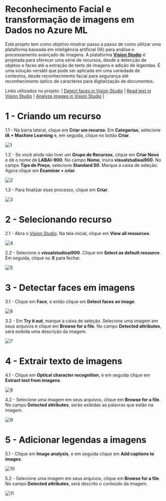 # Reconhecimento Facial e transformação de imagens em Dados no Azure ML

Este projeto tem como objetivo mostrar passo a passo de como utilizar uma plataforma baseada em inteligência artificial (IA) para análise e processamento avançado de imagens. A plataforma [**Vision Studio**](https://portal.vision.cognitive.azure.com/gallery/featured) é projetada para oferecer uma série de recursos, desde a detecção de objetos e faces até a extração de texto de imagens e adição de legendas. É uma solução versátil que pode ser aplicada em uma variedade de contextos, desde reconhecimento facial para segurança até reconhecimento óptico de caracteres para digitalização de documentos.

Links utilizados no projeto: | [Detect faces in Vision Studio](https://microsoftlearning.github.io/mslearn-ai-fundamentals/Instructions/Labs/04-face.html) | [Read text in Vision Studio](https://microsoftlearning.github.io/mslearn-ai-fundamentals/Instructions/Labs/05-ocr.html) | [Analyze images in Vision Studio](https://microsoftlearning.github.io/mslearn-ai-fundamentals/Instructions/Labs/03-image-analysis.html) |


# 1 - Criando um recurso 

1.1 - Na barra lateral, clique em **Criar um recurso**. Em **Categorias**, selecione **IA + Machine Learning** e, em seguida, clique no botão **Criar**.

![1](https://github.com/GustavoBCode/Reconhecimento-Facial-e-transformacao-de-imagens-em-Dados-no-Azure-ML/assets/146696103/be1d3df1-d966-464a-8bfb-88bbc9b8ccb9)


1.2 - Se você ainda não tiver um **Grupo de Recursos**, clique em **Criar Novo** e dê o nome de **LABAI-900**. No campo **Nome**, insira **visualstudioai900**. No campo **Tipo de Preço**, selecione **Standard S0**. Marque a caixa de seleção. Agora clique em **Examinar + criar**.

![2](https://github.com/GustavoBCode/Reconhecimento-Facial-e-transformacao-de-imagens-em-Dados-no-Azure-ML/assets/146696103/2c47b426-5e46-4805-a89e-4e572322f54f)

1.3 - Para finalizar esse processo, clique em **Criar**.

![3](https://github.com/GustavoBCode/Reconhecimento-Facial-e-transformacao-de-imagens-em-Dados-no-Azure-ML/assets/146696103/ca56845d-001d-4eaa-8c30-9553c6d8ebc0)

# 2 - Selecionando recurso

2.1 - Abra o [Vision Studio](https://portal.vision.cognitive.azure.com/gallery/featured). Na tela inicial, clique em **View all resources**.

![4](https://github.com/GustavoBCode/Reconhecimento-Facial-e-transformacao-de-imagens-em-Dados-no-Azure-ML/assets/146696103/38a337fb-7e2d-435b-a839-edeff0ca1698)

2.2 - Selecione o **visualstudioai900**. Clique em **Select as default resource**. Em seguida, clique no **X** para fechar.

![5](https://github.com/GustavoBCode/Reconhecimento-Facial-e-transformacao-de-imagens-em-Dados-no-Azure-ML/assets/146696103/e73cb837-eab1-4131-ad2f-e01bd0dd88a8)

# 3 - Detectar faces em imagens

3.1 - Clique em **Face**, e então clique em **Detect faces an image**.

![6](https://github.com/GustavoBCode/Reconhecimento-Facial-e-transformacao-de-imagens-em-Dados-no-Azure-ML/assets/146696103/cf33bec8-167c-4f74-bb67-13b178aa6c85)

3.2 - Em **Try it out**, marque a caixa de seleção. Selecione uma imagem em seus arquivos e clique em **Browse for a file**. No campo **Detected attributes**, será exibida uma descrição da imagem.

![7](https://github.com/GustavoBCode/Reconhecimento-Facial-e-transformacao-de-imagens-em-Dados-no-Azure-ML/assets/146696103/a8604267-02ff-42e5-a118-fdfa99260aaf)

# 4 - Extrair texto de imagens

4.1 - Clique em **Optical character recognition**, e em seguida clique em **Extract text from imagens**.

![8](https://github.com/GustavoBCode/Reconhecimento-Facial-e-transformacao-de-imagens-em-Dados-no-Azure-ML/assets/146696103/449d8ca5-18ce-4dac-aaf3-529d4566cb3a)

4.2 - Selecione uma imagem em seus arquivos, clique em **Browse for a file**. No campo **Detected attributes**, serão exibidas as palavras que estão na imagem.

![9](https://github.com/GustavoBCode/Reconhecimento-Facial-e-transformacao-de-imagens-em-Dados-no-Azure-ML/assets/146696103/8163cfb5-143a-452b-bb4a-29a55e72d442)

# 5 - Adicionar legendas a imagens

5.1 - Clique em **Image analysis**, e em seguida clique em **Add captions to images**.

![10](https://github.com/GustavoBCode/Reconhecimento-Facial-e-transformacao-de-imagens-em-Dados-no-Azure-ML/assets/146696103/2dcebcec-e578-425d-ae82-ac91c73d18f6)

5.2 - Selecione uma imagem em seus arquivos, clique em **Browse for a file**. No campo **Detected attributes**, será descrito o conteúdo da imagem.

![11](https://github.com/GustavoBCode/Reconhecimento-Facial-e-transformacao-de-imagens-em-Dados-no-Azure-ML/assets/146696103/f7c361ed-8209-44c8-8dd2-c717669a3387)

